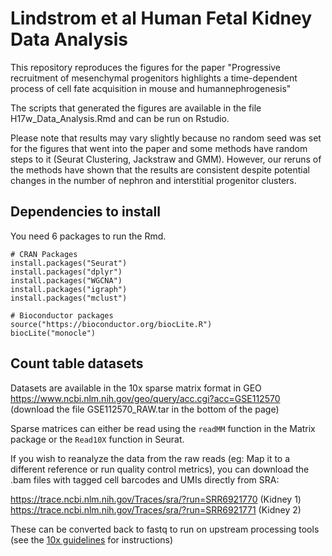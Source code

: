 # Lindstrom et al Human Fetal Kidney Data Analysis

This repository reproduces the figures for the paper "Progressive recruitment of mesenchymal progenitors highlights a time-dependent process of cell fate acquisition in mouse and humannephrogenesis"

The scripts that generated the figures are available in the file H17w_Data_Analysis.Rmd and can be run on Rstudio.

Please note that results may vary slightly because no random seed was set for the figures that went into the paper and some methods have random steps to it (Seurat Clustering, Jackstraw and GMM). However, our reruns of the methods have shown that the results are consistent despite potential changes in the number of nephron and interstitial progenitor clusters.  

## Dependencies to install
You need 6 packages to run the Rmd.

```
# CRAN Packages
install.packages("Seurat")
install.packages("dplyr")
install.packages("WGCNA")
install.packages("igraph")
install.packages("mclust")

# Bioconductor packages
source("https://bioconductor.org/biocLite.R")
biocLite("monocle")
```

## Count table datasets
Datasets are available in the 10x sparse matrix format in GEO
https://www.ncbi.nlm.nih.gov/geo/query/acc.cgi?acc=GSE112570
(download the file GSE112570_RAW.tar	in the bottom of the page)

Sparse matrices can either be read using the `readMM` function in the Matrix package or the `Read10X` function in Seurat.

If you wish to reanalyze the data from the raw reads (eg: Map it to a different reference or run quality control metrics), you can download the .bam files with tagged cell barcodes and UMIs directly from SRA:

https://trace.ncbi.nlm.nih.gov/Traces/sra/?run=SRR6921770 (Kidney 1)
https://trace.ncbi.nlm.nih.gov/Traces/sra/?run=SRR6921771 (Kidney 2)

These can be converted back to fastq to run on upstream processing tools (see the [10x guidelines](https://support.10xgenomics.com/docs/bamtofastq) for instructions)
